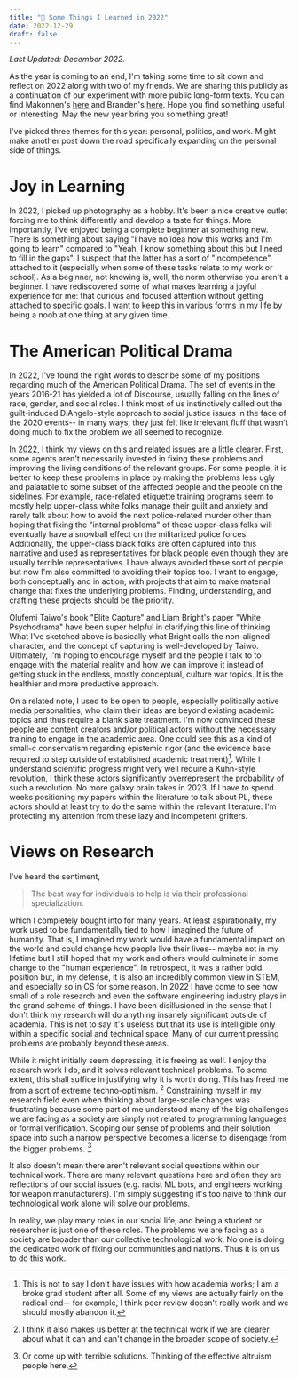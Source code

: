 ```yaml
---
title: "🌱 Some Things I Learned in 2022"
date: 2022-12-29
draft: false
---
```


*Last Updated: December 2022.*

As the year is coming to an end, I'm taking some time to sit down and reflect on 2022 along with two of my friends. We are sharing this publicly as a continuation of our experiment with more public long-form texts. You can find Makonnen's [here](https://www.makonnen.sh/posts/2022-12-30-year-review/) and Branden's [here](https://medium.com/@brandenkim/what-i-learned-in-2022-94421f927721). Hope you find something useful or interesting. May the new year bring you something great!

I've picked three themes for this year: personal, politics, and work. Might make another post down the road specifically expanding on the personal side of things.

# Joy in Learning

In 2022, I picked up photography as a hobby. It's been a nice creative outlet forcing me to think differently and develop a taste for things. More importantly, I've enjoyed being a complete beginner at something new. There is something about saying "I have no idea how this works and I'm going to learn" compared to "Yeah, I know something about this but I need to fill in the gaps". I suspect that the latter has a sort of "incompetence" attached to it (especially when some of these tasks relate to my work or school). As a beginner, not knowing is, well, the norm otherwise you aren't a beginner. I have rediscovered some of what makes learning a joyful experience for me: that curious and focused attention without getting attached to specific goals. I want to keep this in various forms in my life by being a noob at one thing at any given time.

# The American Political Drama

In 2022, I've found the right words to describe some of my positions regarding much of the American Political Drama. The set of events in the years 2016-21 has yielded a lot of Discourse, usually falling on the lines of race, gender, and social roles. I think most of us instinctively called out the guilt-induced DiAngelo-style approach to social justice issues in the face of the 2020 events-- in many ways, they just felt like irrelevant fluff that wasn't doing much to fix the problem we all seemed to recognize. 

In 2022, I think my views on this and related issues are a little clearer. First, some agents aren't necessarily invested in fixing these problems and improving the living conditions of the relevant groups. For some people, it is better to keep these problems in place by making the problems less ugly and palatable to some subset of the affected people and the people on the sidelines. For example, race-related etiquette training programs seem to mostly help upper-class white folks manage their guilt and anxiety and rarely talk about how to avoid the next police-related murder other than hoping that fixing the "internal problems" of these upper-class folks will eventually have a snowball effect on the militarized police forces. Additionally, the upper-class black folks are often captured into this narrative and used as representatives for black people even though they are usually terrible representatives. I have always avoided these sort of people but now I'm also committed to avoiding their topics too. I want to engage, both conceptually and in action, with projects that aim to make material change that fixes the underlying problems. Finding, understanding, and crafting these projects should be the priority.

Olufemi Taiwo's book "Elite Capture" and Liam Bright's paper "White Psychodrama" have been super helpful in clarifying this line of thinking. What I've sketched above is basically what Bright calls the non-aligned character, and the concept of capturing is well-developed by Taiwo. Ultimately, I'm hoping to encourage myself and the people I talk to to engage with the material reality and how we can improve it instead of getting stuck in the endless, mostly conceptual, culture war topics. It is the healthier and more productive approach.

On a related note, I used to be open to people, especially politically active media personalities, who claim their ideas are beyond existing academic topics and thus require a blank slate treatment. I'm now convinced these people are content creators and/or political actors without the necessary training to engage in the academic area. One could see this as a kind of small-c conservatism regarding epistemic rigor (and the evidence base required to step outside of established academic treatment)[^2]. While I understand scientific progress might very well require a Kuhn-style revolution, I think these actors significantly overrepresent the probability of such a revolution. No more galaxy brain takes in 2023. If I have to spend weeks positioning my papers within the literature to talk about PL, these actors should at least try to do the same within the relevant literature. I'm protecting my attention from these lazy and incompetent grifters.


[^2]: This is not to say I don't have issues with how academia works; I am a broke grad student after all. Some of my views are actually fairly on the radical end-- for example, I think peer review doesn't really work and we should mostly abandon it.

# Views on Research

I've heard the sentiment, 

> The best way for individuals to help is via their professional specialization.

which I completely bought into for many years. At least aspirationally, my work used to be fundamentally tied to how I imagined the future of humanity. That is, I imagined my work would have a fundamental impact on the world and could change how people live their lives-- maybe not in my lifetime but I still hoped that my work and others would culminate in some change to the "human experience". In retrospect, it was a rather bold position but, in my defense, it is also an incredibly common view in STEM, and especially so in CS for some reason. In 2022 I have come to see how small of a role research and even the software engineering industry plays in the grand scheme of things. I have been disillusioned in the sense that I don't think my research will do anything insanely significant outside of academia. This is not to say it's useless but that its use is intelligible only within a specific social and technical space. Many of our current pressing problems are probably beyond these areas.

While it might initially seem depressing, it is freeing as well. I enjoy the research work I do, and it solves relevant technical problems. To some extent, this shall suffice in justifying why it is worth doing. This has freed me from a sort of extreme techno-optimism. [^3] Constraining myself in my research field even when thinking about large-scale changes was frustrating because some part of me understood many of the big challenges we are facing as a society are simply not related to programming languages or formal verification. Scoping our sense of problems and their solution space into such a narrow perspective becomes a license to disengage from the bigger problems. [^1] 

It also doesn't mean there aren't relevant social questions within our technical work. There are many relevant questions here and often they are reflections of our social issues (e.g. racist ML bots, and engineers working for weapon manufacturers). I'm simply suggesting it's too naive to think our technological work alone will solve our problems.

In reality, we play many roles in our social life, and being a student or researcher is just one of these roles. The problems we are facing as a society are broader than our collective technological work. No one is doing the dedicated work of fixing our communities and nations. Thus it is on us to do this work.

[^1]: Or come up with terrible solutions. Thinking of the effective altruism people here.
[^3]: I think it also makes us better at the technical work if we are clearer about what it can and can't change in the broader scope of society.
